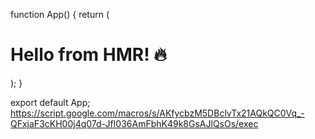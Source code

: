 function App() {
  return (
    <div>
      <h1>Hello from HMR! 🔥</h1>
    </div>
  );
}

export default App; https://script.google.com/macros/s/AKfycbzM5DBclvTx21AQkQC0Vq_-QFxjaF3cKH00j4q07d-JfI036AmFbhK49k8GsAJlQsOs/exec
